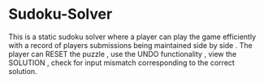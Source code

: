 # Sudoku-Solver
This is a static sudoku solver where a player can play the game efficiently with a record of players submissions being maintained side by side . The player can RESET the puzzle , use the UNDO functionality , view the SOLUTION , check for input mismatch corresponding to the correct solution.
